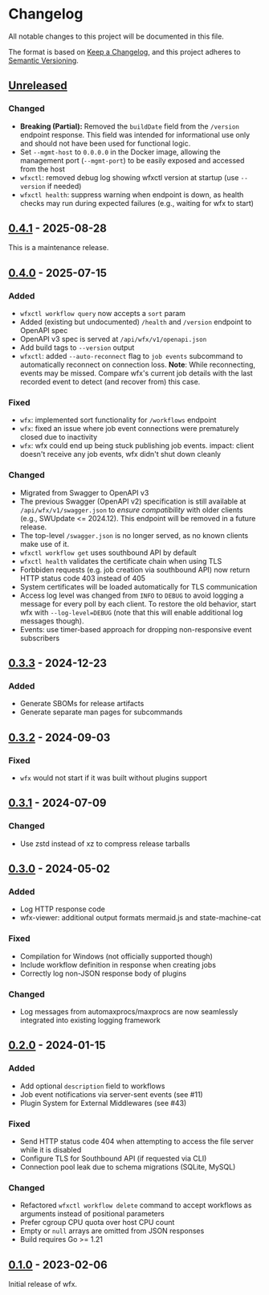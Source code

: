 # Changelog

All notable changes to this project will be documented in this file.

The format is based on [Keep a Changelog](https://keepachangelog.com/en/1.1.0/),
and this project adheres to [Semantic Versioning](https://semver.org/spec/v2.0.0.html).

## [Unreleased]

### Changed

- **Breaking (Partial):** Removed the `buildDate` field from the `/version` endpoint response. This field was intended for informational use only and should not have been used for functional logic.
- Set `--mgmt-host` to `0.0.0.0` in the Docker image, allowing the management port (`--mgmt-port`) to be easily exposed and accessed from the host
- `wfxctl`: removed debug log showing wfxctl version at startup (use `--version` if needed)
- `wfxctl health`: suppress warning when endpoint is down, as health checks may run during expected failures (e.g., waiting for wfx to start)

## [0.4.1] - 2025-08-28

This is a maintenance release.

## [0.4.0] - 2025-07-15

### Added

- `wfxctl workflow query` now accepts a `sort` param
- Added (existing but undocumented) `/health` and `/version` endpoint to OpenAPI spec
- OpenAPI v3 spec is served at `/api/wfx/v1/openapi.json`
- Add build tags to `--version` output
- `wfxctl`: added `--auto-reconnect` flag to `job events` subcommand to automatically reconnect on connection loss.
  **Note**: While reconnecting, events may be missed. Compare wfx's current job details with the last recorded event to detect (and recover from) this case.

### Fixed

- `wfx`: implemented sort functionality for `/workflows` endpoint
- `wfx`: fixed an issue where job event connections were prematurely closed due to inactivity
- `wfx`: wfx could end up being stuck publishing job events. impact: client doesn't receive any job events, wfx didn't shut down cleanly

### Changed

- Migrated from Swagger to OpenAPI v3
- The previous Swagger (OpenAPI v2) specification is still available at `/api/wfx/v1/swagger.json` to _ensure compatibility_ with older clients (e.g., SWUpdate <= 2024.12). This endpoint will be removed in a future release.
- The top-level `/swagger.json` is no longer served, as no known clients make use of it.
- `wfxctl workflow get` uses southbound API by default
- `wfxctl health` validates the certificate chain when using TLS
- Forbbiden requests (e.g. job creation via southbound API) now return HTTP status code 403 instead of 405
- System certificates will be loaded automatically for TLS communication
- Access log level was changed from `INFO` to `DEBUG` to avoid logging a message for every poll by each client.
  To restore the old behavior, start wfx with `--log-level=DEBUG` (note that this will enable additional log messages
  though).
- Events: use timer-based approach for dropping non-responsive event subscribers

## [0.3.3] - 2024-12-23

### Added

- Generate SBOMs for release artifacts
- Generate separate man pages for subcommands

## [0.3.2] - 2024-09-03

### Fixed

- `wfx` would not start if it was built without plugins support

## [0.3.1] - 2024-07-09

### Changed

- Use zstd instead of xz to compress release tarballs

## [0.3.0] - 2024-05-02

### Added

- Log HTTP response code
- wfx-viewer: additional output formats mermaid.js and state-machine-cat

### Fixed

- Compilation for Windows (not officially supported though)
- Include workflow definition in response when creating jobs
- Correctly log non-JSON response body of plugins

### Changed

- Log messages from automaxprocs/maxprocs are now seamlessly integrated into existing logging framework

## [0.2.0] - 2024-01-15

### Added

- Add optional `description` field to workflows
- Job event notifications via server-sent events (see #11)
- Plugin System for External Middlewares (see #43)

### Fixed

- Send HTTP status code 404 when attempting to access the file server while it is disabled
- Configure TLS for Southbound API (if requested via CLI)
- Connection pool leak due to schema migrations (SQLite, MySQL)

### Changed

- Refactored `wfxctl workflow delete` command to accept workflows as arguments instead of positional parameters
- Prefer cgroup CPU quota over host CPU count
- Empty or `null` arrays are omitted from JSON responses
- Build requires Go >= 1.21

## [0.1.0] - 2023-02-06

Initial release of wfx.

[0.1.0]: https://github.com/siemens/wfx/releases/tag/v0.1.0
[0.2.0]: https://github.com/siemens/wfx/releases/tag/v0.2.0
[0.3.0]: https://github.com/siemens/wfx/releases/tag/v0.3.0
[0.3.1]: https://github.com/siemens/wfx/releases/tag/v0.3.1
[0.3.2]: https://github.com/siemens/wfx/releases/tag/v0.3.2
[0.3.3]: https://github.com/siemens/wfx/releases/tag/v0.3.3
[0.4.0]: https://github.com/siemens/wfx/releases/tag/v0.4.0
[0.4.1]: https://github.com/siemens/wfx/releases/tag/v0.4.1
[unreleased]: https://github.com/siemens/wfx/compare/v0.4.1...HEAD
